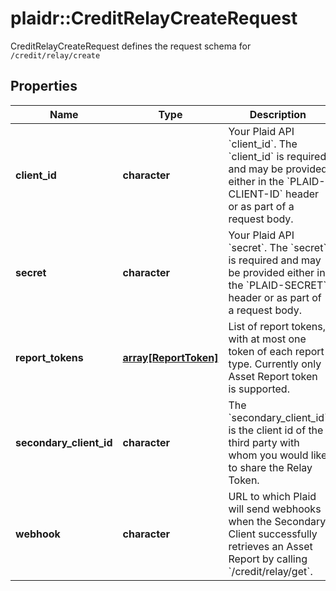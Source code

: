 # plaidr::CreditRelayCreateRequest

CreditRelayCreateRequest defines the request schema for `/credit/relay/create`

## Properties
Name | Type | Description | Notes
------------ | ------------- | ------------- | -------------
**client_id** | **character** | Your Plaid API &#x60;client_id&#x60;. The &#x60;client_id&#x60; is required and may be provided either in the &#x60;PLAID-CLIENT-ID&#x60; header or as part of a request body. | [optional] 
**secret** | **character** | Your Plaid API &#x60;secret&#x60;. The &#x60;secret&#x60; is required and may be provided either in the &#x60;PLAID-SECRET&#x60; header or as part of a request body. | [optional] 
**report_tokens** | [**array[ReportToken]**](ReportToken.md) | List of report tokens, with at most one token of each report type. Currently only Asset Report token is supported. | 
**secondary_client_id** | **character** | The &#x60;secondary_client_id&#x60; is the client id of the third party with whom you would like to share the Relay Token. | 
**webhook** | **character** | URL to which Plaid will send webhooks when the Secondary Client successfully retrieves an Asset Report by calling &#x60;/credit/relay/get&#x60;. | [optional] 


